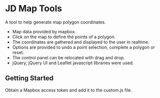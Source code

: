 # JD Map Tools

A tool to help generate map polygon coordinates.

* Map data provided by mapbox.
* Click on the map to define the points of a polygon.
* The coordinates are gathered and displayed to the user in realtime.
* Options are provided to undo a point selection, complete a polygon or reset.
* The control panel can be relocated with drag and drop.
* jQuery, jQuery UI and Leaflet javascript libraries were used.

## Getting Started

Obtain a Mapbox access token and add it to the custom.js file.
